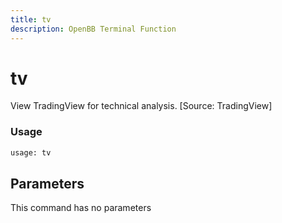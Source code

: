 ```yaml
---
title: tv
description: OpenBB Terminal Function
---
```


# tv

View TradingView for technical analysis. [Source: TradingView]

### Usage 
```python
usage: tv
```

## Parameters

This command has no parameters


